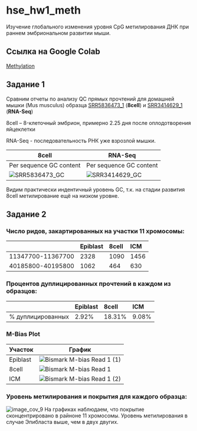# hse_hw1_meth
Изучение глобального изменения уровня CpG метилирования ДНК при раннем эмбриональном развитии мыши.

## Ссылка на Google Colab
[Methylation](https://colab.research.google.com/drive/1Yy5UmCxmQv71WKLueuSOW7T8VM9urvIa?usp=sharing)
## Задание 1
Сравним отчеты по анализу QC прямых прочтений для домашней мышки (Mus musculus) образца [SRR5836473_1](https://www.ebi.ac.uk/ena/browser/view/SRR5836473?show=reads) (**8cell**) и [SRR3414629_1](https://www.ebi.ac.uk/ena/browser/view/SRR3414629?show=reads) (**RNA-Seq**) 

8cell – 8-клеточный эмбрион, примерно 2.25 дня после оплодотворения яйцеклетки

RNA-Seq - последовательность РНК уже взрозлой мышки. 

| **8cell**     |           **RNA-Seq**            |
|----------------------------|---------------------------|
|Per sequence GC content     | Per sequence GC content    |
|![SRR5836473_GC](https://user-images.githubusercontent.com/60792064/154817884-2676a33f-5f97-4b54-8f17-67e0978c6207.png) | ![SRR3414629_GC](https://user-images.githubusercontent.com/60792064/154817893-478fc873-6147-4343-bd1a-ecfc1a73b38c.png)|

Видим практически индентичный уровень GC, т.к. на стадии развития 8cell метилирование ещё на низком уровне. 

## Задание 2
### Число ридов, закартированных на участки 11 хромосомы:
|                 | Epiblast | 8cell | ICM |
|-----------------|:---------|:------|:-----|
|11347700-11367700|2328      |1090   |1456 |
|40185800-40195800|1062      |464    |630  |

### Процентов дуплицированных прочтений в каждом из образцов:
|                 | Epiblast | 8cell | ICM |
|-----------------|:---------|:------|:-----|
|% дуплицированных|2.92%    |18.31%   |9.08% |

### M-Bias Plot
|Участок| График|
|---------------------------|---------------------------|
|Epiblast|![Bismark M-bias Read 1 (1)](https://user-images.githubusercontent.com/60792064/155027279-21b34b58-c5b3-4708-8b3c-2f3c370906e2.png)|
|8cell|![Bismark M-bias Read 1](https://user-images.githubusercontent.com/60792064/155027233-a789414b-1390-428c-8951-af82872cd9ef.png) |
| ICM |![Bismark M-bias Read 1 (2)](https://user-images.githubusercontent.com/60792064/155027309-eb0ab5a4-c9e9-4225-a80a-9b68d03acddf.png)|

### Уровень метилирования и покрытия для каждого образца:
![image_cov_9](https://user-images.githubusercontent.com/60792064/155025544-0f9ce294-f1dc-483c-ad6e-d29c39c224d1.png)
На графиках наблюдаем, что покрытие сконцентрировано в райноне 11 хромосомы. Уровень метилирования в случае Эпибласта выше, чем в двух двугих.
